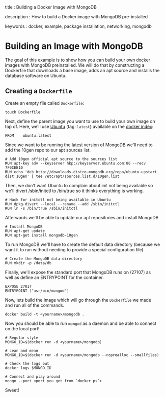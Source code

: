 title
:   Building a Docker Image with MongoDB

description
:   How to build a Docker image with MongoDB pre-installed

keywords
:   docker, example, package installation, networking, mongodb

Building an Image with MongoDB
==============================

The goal of this example is to show how you can build your own docker
images with MongoDB preinstalled. We will do that by constructing a
Dockerfile that downloads a base image, adds an apt source and installs
the database software on Ubuntu.

Creating a `Dockerfile`
-----------------------

Create an empty file called `Dockerfile`:

~~~~ {.sourceCode .bash}
touch Dockerfile
~~~~

Next, define the parent image you want to use to build your own image on
top of. Here, we’ll use [Ubuntu](https://index.docker.io/_/ubuntu/)
(tag: `latest`) available on the [docker index](http://index.docker.io):

~~~~ {.sourceCode .bash}
FROM    ubuntu:latest
~~~~

Since we want to be running the latest version of MongoDB we'll need to
add the 10gen repo to our apt sources list.

~~~~ {.sourceCode .bash}
# Add 10gen official apt source to the sources list
RUN apt-key adv --keyserver hkp://keyserver.ubuntu.com:80 --recv 7F0CEB10
RUN echo 'deb http://downloads-distro.mongodb.org/repo/ubuntu-upstart dist 10gen' | tee /etc/apt/sources.list.d/10gen.list
~~~~

Then, we don't want Ubuntu to complain about init not being available so
we'll divert /sbin/initctl to /bin/true so it thinks everything is
working.

~~~~ {.sourceCode .bash}
# Hack for initctl not being available in Ubuntu
RUN dpkg-divert --local --rename --add /sbin/initctl
RUN ln -s /bin/true /sbin/initctl
~~~~

Afterwards we'll be able to update our apt repositories and install
MongoDB

~~~~ {.sourceCode .bash}
# Install MongoDB
RUN apt-get update
RUN apt-get install mongodb-10gen
~~~~

To run MongoDB we'll have to create the default data directory (because
we want it to run without needing to provide a special configuration
file)

~~~~ {.sourceCode .bash}
# Create the MongoDB data directory
RUN mkdir -p /data/db
~~~~

Finally, we'll expose the standard port that MongoDB runs on (27107) as
well as define an ENTRYPOINT for the container.

~~~~ {.sourceCode .bash}
EXPOSE 27017
ENTRYPOINT ["usr/bin/mongod"]
~~~~

Now, lets build the image which will go through the `Dockerfile` we made
and run all of the commands.

~~~~ {.sourceCode .bash}
docker build -t <yourname>/mongodb .
~~~~

Now you should be able to run `mongod` as a daemon and be able to
connect on the local port!

~~~~ {.sourceCode .bash}
# Regular style
MONGO_ID=$(docker run -d <yourname>/mongodb)

# Lean and mean
MONGO_ID=$(docker run -d <yourname>/mongodb --noprealloc --smallfiles)

# Check the logs out
docker logs $MONGO_ID

# Connect and play around
mongo --port <port you get from `docker ps`>
~~~~

Sweet!
